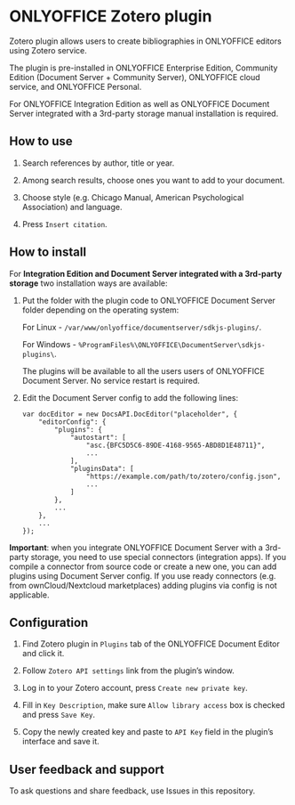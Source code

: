 # ONLYOFFICE Zotero plugin

Zotero plugin allows users to create bibliographies in ONLYOFFICE editors using Zotero service.

The plugin is pre-installed in ONLYOFFICE Enterprise Edition, Community Edition (Document Server + Community Server), ONLYOFFICE cloud service, and ONLYOFFICE Personal. 

For ONLYOFFICE Integration Edition as well as ONLYOFFICE Document Server integrated with a 3rd-party storage manual installation is required. 

## How to use

1. Search references by author, title or year.

2. Among search results, choose ones you want to add to your document.

3. Choose style (e.g. Chicago Manual, American Psychological Association) and language.

4. Press `Insert citation`.

## How to install

For **Integration Edition and Document Server integrated with a 3rd-party storage** two installation ways are available:

1. Put the folder with the plugin code to ONLYOFFICE Document Server folder depending on the operating system:

    For Linux - `/var/www/onlyoffice/documentserver/sdkjs-plugins/`.

    For Windows - `%ProgramFiles%\ONLYOFFICE\DocumentServer\sdkjs-plugins\`.

    The plugins will be available to all the users users of ONLYOFFICE Document Server.
    No service restart is required.

2. Edit the Document Server config to add the following lines:

    ```
    var docEditor = new DocsAPI.DocEditor("placeholder", {
        "editorConfig": {
            "plugins": {
                "autostart": [
                    "asc.{BFC5D5C6-89DE-4168-9565-ABD8D1E48711}",
                    ...
                ],
                "pluginsData": [
                    "https://example.com/path/to/zotero/config.json",
                    ...
                ]
            },
            ...
        },
        ...
    });
    ```
**Important**: when you integrate ONLYOFFICE Document Server with a 3rd-party storage, you need to use special connectors (integration apps). If you compile a connector from source code or create a new one, you can add plugins using Document Server config. If you use ready connectors (e.g. from ownCloud/Nextcloud marketplaces) adding plugins via config is not applicable.

## Configuration

1. Find Zotero plugin in `Plugins` tab of the ONLYOFFICE Document Editor and click it.

2. Follow `Zotero API settings` link from the plugin’s window.

3. Log in to your Zotero account, press `Create new private key`.

4. Fill in `Key Description`, make sure `Allow library access` box is checked and press `Save Key`.

5. Copy the newly created key and paste to `API Key` field in the plugin’s interface and save it. 


## User feedback and support

To ask questions and share feedback, use Issues in this repository.
